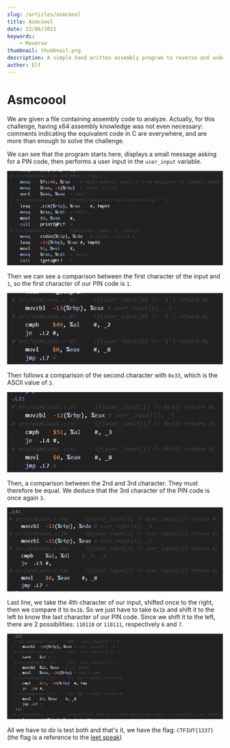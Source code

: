 ```yaml
---
slug: /articles/asmcoool
title: Asmcoool
date: 22/06/2021
keywords:
    - Reverse
thumbnail: thumbnail.png
description: A simple hand written assembly program to reverse and understand.
author: Elf
---
```


# Asmcoool

We are given a file containing assembly code to analyze. Actually, for this challenge, having x64 assembly knowledge was not even necessary: comments indicating the equivalent code in C are everywhere, and are more than enough to solve the challenge.

We can see that the program starts here, displays a small message asking for a PIN code, then performs a user input in the `user_input` variable.

![](part1.png)

Then we can see a comparison between the first character of the input and `1`, so the first character of our PIN code is `1`.

![](part2.png)

Then follows a comparison of the second character with `0x33`, which is the ASCII value of `3`.

![](part3.png)

Then, a comparison between the 2nd and 3rd character. They must therefore be equal. We deduce that the 3rd character of the PIN code is once again `3`.

![](part4.png)

Last line, we take the 4th character of our input, shifted once to the right, then we compare it to `0x1b`. So we just have to take `0x1b` and shift it to the left to know the last character of our PIN code. Since we shift it to the left, there are 2 possibilities: `110110` or `110111`, respectively `6` and `7`.

![](part5.png)

All we have to do is test both and that's it, we have the flag: `CTFIUT{1337}` (the flag is a reference to the [leet speak](https://en.wikipedia.org/wiki/Leet))